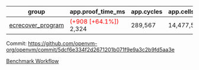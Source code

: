 | group | app.proof_time_ms | app.cycles | app.cells_used | leaf.proof_time_ms | leaf.cycles | leaf.cells_used |
| -- | -- | -- | -- | -- | -- | -- |
| [ecrecover_program](https://github.com/openvm-org/openvm/blob/benchmark-results/benchmarks-dispatch/refs/heads/fix/flamegraphs-with-segmentation/ecrecover-5dcf6e334f2d2671201b071f9e9a3c2b9fd5aa3e.md) |<span style='color: red'>(+908 [+64.1%])</span> 2,324 |  289,567 |  14,477,516 |- | - | - |


Commit: https://github.com/openvm-org/openvm/commit/5dcf6e334f2d2671201b071f9e9a3c2b9fd5aa3e

[Benchmark Workflow](https://github.com/openvm-org/openvm/actions/runs/14363465792)
